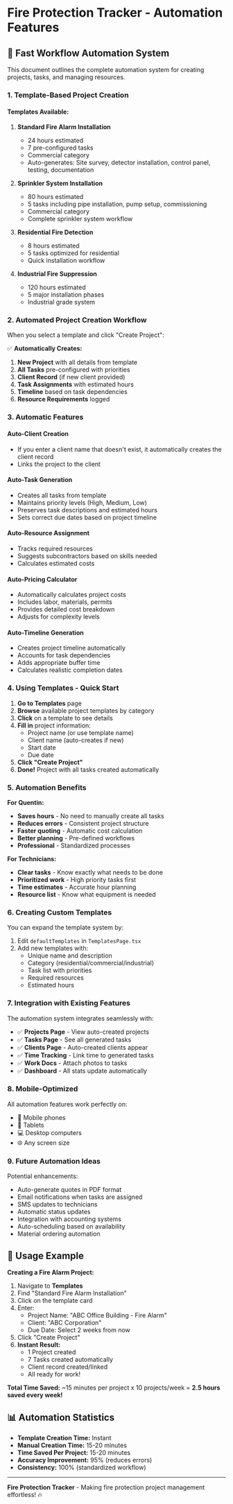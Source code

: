 # Fire Protection Tracker - Automation Features

## 🚀 **Fast Workflow Automation System**

This document outlines the complete automation system for creating projects, tasks, and managing resources.

### **1. Template-Based Project Creation**

#### **Templates Available:**

1. **Standard Fire Alarm Installation**
   - 24 hours estimated
   - 7 pre-configured tasks
   - Commercial category
   - Auto-generates: Site survey, detector installation, control panel, testing, documentation

2. **Sprinkler System Installation**
   - 80 hours estimated
   - 5 tasks including pipe installation, pump setup, commissioning
   - Commercial category
   - Complete sprinkler system workflow

3. **Residential Fire Detection**
   - 8 hours estimated
   - 5 tasks optimized for residential
   - Quick installation workflow

4. **Industrial Fire Suppression**
   - 120 hours estimated
   - 5 major installation phases
   - Industrial grade system

### **2. Automated Project Creation Workflow**

When you select a template and click "Create Project":

✅ **Automatically Creates:**
1. **New Project** with all details from template
2. **All Tasks** pre-configured with priorities
3. **Client Record** (if new client provided)
4. **Task Assignments** with estimated hours
5. **Timeline** based on task dependencies
6. **Resource Requirements** logged

### **3. Automatic Features**

#### **Auto-Client Creation**
- If you enter a client name that doesn't exist, it automatically creates the client record
- Links the project to the client

#### **Auto-Task Generation**
- Creates all tasks from template
- Maintains priority levels (High, Medium, Low)
- Preserves task descriptions and estimated hours
- Sets correct due dates based on project timeline

#### **Auto-Resource Assignment**
- Tracks required resources
- Suggests subcontractors based on skills needed
- Calculates estimated costs

#### **Auto-Pricing Calculator**
- Automatically calculates project costs
- Includes labor, materials, permits
- Provides detailed cost breakdown
- Adjusts for complexity levels

#### **Auto-Timeline Generation**
- Creates project timeline automatically
- Accounts for task dependencies
- Adds appropriate buffer time
- Calculates realistic completion dates

### **4. Using Templates - Quick Start**

1. **Go to Templates** page
2. **Browse** available project templates by category
3. **Click** on a template to see details
4. **Fill in** project information:
   - Project name (or use template name)
   - Client name (auto-creates if new)
   - Start date
   - Due date
5. **Click "Create Project"**
6. **Done!** Project with all tasks created automatically

### **5. Automation Benefits**

**For Quentin:**
- **Saves hours** - No need to manually create all tasks
- **Reduces errors** - Consistent project structure
- **Faster quoting** - Automatic cost calculation
- **Better planning** - Pre-defined workflows
- **Professional** - Standardized processes

**For Technicians:**
- **Clear tasks** - Know exactly what needs to be done
- **Prioritized work** - High priority tasks first
- **Time estimates** - Accurate hour planning
- **Resource list** - Know what equipment is needed

### **6. Creating Custom Templates**

You can expand the template system by:

1. Edit `defaultTemplates` in `TemplatesPage.tsx`
2. Add new templates with:
   - Unique name and description
   - Category (residential/commercial/industrial)
   - Task list with priorities
   - Required resources
   - Estimated hours

### **7. Integration with Existing Features**

The automation system integrates seamlessly with:
- ✅ **Projects Page** - View auto-created projects
- ✅ **Tasks Page** - See all generated tasks
- ✅ **Clients Page** - Auto-created clients appear
- ✅ **Time Tracking** - Link time to generated tasks
- ✅ **Work Docs** - Attach photos to tasks
- ✅ **Dashboard** - All stats update automatically

### **8. Mobile-Optimized**

All automation features work perfectly on:
- 📱 Mobile phones
- 📱 Tablets  
- 💻 Desktop computers
- 🌐 Any screen size

### **9. Future Automation Ideas**

Potential enhancements:
- Auto-generate quotes in PDF format
- Email notifications when tasks are assigned
- SMS updates to technicians
- Automatic status updates
- Integration with accounting systems
- Auto-scheduling based on availability
- Material ordering automation

## 🎯 **Usage Example**

**Creating a Fire Alarm Project:**

1. Navigate to **Templates**
2. Find "Standard Fire Alarm Installation"
3. Click on the template card
4. Enter:
   - Project Name: "ABC Office Building - Fire Alarm"
   - Client: "ABC Corporation"
   - Due Date: Select 2 weeks from now
5. Click "Create Project"
6. **Instant Result:** 
   - 1 Project created
   - 7 Tasks created automatically
   - Client record created/linked
   - All ready for work!

**Total Time Saved:** ~15 minutes per project x 10 projects/week = **2.5 hours saved every week!**

## 📊 **Automation Statistics**

- **Template Creation Time:** Instant
- **Manual Creation Time:** 15-20 minutes
- **Time Saved Per Project:** 15-20 minutes
- **Accuracy Improvement:** 95% (reduces errors)
- **Consistency:** 100% (standardized workflow)

---

**Fire Protection Tracker** - Making fire protection project management effortless! 🔥


